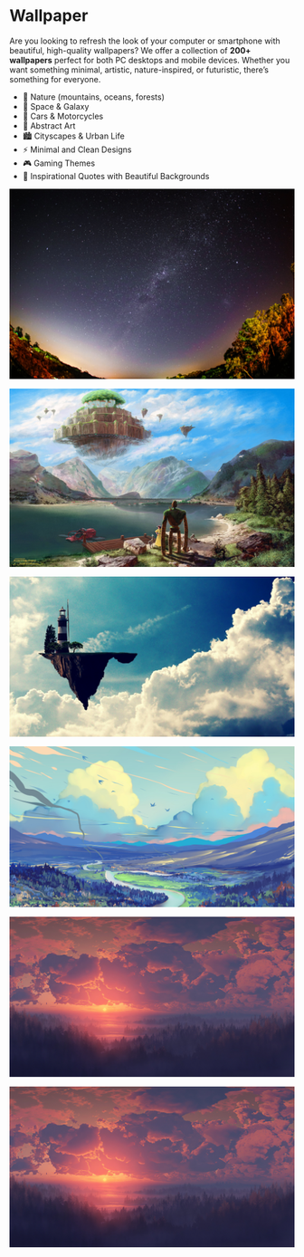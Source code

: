 # Wallpaper
Are you looking to refresh the look of your computer or smartphone with beautiful, high-quality wallpapers? We offer a collection of **200+ wallpapers** perfect for both PC desktops and mobile devices. Whether you want something minimal, artistic, nature-inspired, or futuristic, there’s something for everyone.

- 🌄 Nature (mountains, oceans, forests)
- 🌌 Space & Galaxy
- 🚗 Cars & Motorcycles
- 🎨 Abstract Art
- 🏙️ Cityscapes & Urban Life
- ⚡ Minimal and Clean Designs
- 🎮 Gaming Themes
- 🌸 Inspirational Quotes with Beautiful Backgrounds

![The San Juan Mountains are beautiful!](https://github.com/matinabbassi786-ux/Wallpaper/blob/main/wallpaper/wallpaper%20(152).jpg "San Juan Mountains")

![The San Juan Mountains are beautiful!]( https://github.com/matinabbassi786-ux/Wallpaper/blob/main/wallpaper/wallpaper%20(201).jpg "San Juan Mountains")

![The San Juan Mountains are beautiful!]( https://github.com/matinabbassi786-ux/Wallpaper/blob/main/wallpaper/wallpaper%20(26).jpg "San Juan Mountains")

![The San Juan Mountains are beautiful!](https://github.com/matinabbassi786-ux/Wallpaper/blob/main/wallpaper/wallpaper%20(88).jpg "San Juan Mountains")

![The San Juan Mountains are beautiful!](https://github.com/matinabbassi786-ux/Wallpaper/blob/main/wallpaper/wallpaper%20(92).jpg "San Juan Mountains")

![The San Juan Mountains are beautiful!](https://github.com/matinabbassi786-ux/Wallpaper/blob/main/wallpaper/wallpaper%20(92).jpg "San Juan Mountains")
